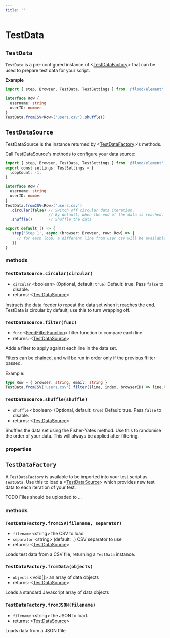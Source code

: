 ```yaml
---
title: ''
---
```


# TestData

## `TestData`

`TestData` is a pre-configured instance of &lt;[TestDataFactory](https://github.com/flood-io/element/tree/f4aa19ffab79b8eded0c80d05aa9e970f650f8ab/packages/element/api/TestData.md#testdatafactory)&gt; that can be used to prepare test data for your script.

**Example**

```typescript
import { step, Browser, TestData, TestSettings } from '@flood/element'

interface Row {
  username: string
  userID: number
}
TestData.fromCSV<Row>('users.csv').shuffle()
```

## `TestDataSource`

TestDataSource is the instance returned by &lt;[TestDataFactory](https://github.com/flood-io/element/tree/f4aa19ffab79b8eded0c80d05aa9e970f650f8ab/packages/element/api/TestData.md#testdatafactory)&gt;'s methods.

Call TestDataSource's methods to configure your data source:

```typescript
import { step, Browser, TestData, TestSettings } from '@flood/element'
export const settings: TestSettings = {
  loopCount: -1,
}

interface Row {
  username: string
  userID: number
}
TestData.fromCSV<Row>('users.csv')
  .circular(false) // Switch off circular data iteration.
                   // By default, when the end of the data is reached, it wraps to the beginning.
  .shuffle()       // Shuffle the data

export default () => {
   step('Step 1', async (browser: Browser, row: Row) => {
     // for each loop, a different line from user.csv will be available as `row`
   })
}
```

### methods

### `TestDataSource.circular(circular)`

* `circular` &lt;boolean&gt; \(Optional, default: `true)` Default: true. Pass `false` to disable.
* returns: &lt;[TestDataSource](https://github.com/flood-io/element/tree/f4aa19ffab79b8eded0c80d05aa9e970f650f8ab/packages/element/api/TestData.md#testdatasource)&gt;

Instructs the data feeder to repeat the data set when it reaches the end. TestData is circular by default; use this to turn wrapping off.

### `TestDataSource.filter(func)`

* `func` &lt;[FeedFilterFunction](../../#feedfilterfunction)&gt; filter function to compare each line
* returns: &lt;[TestDataSource](https://github.com/flood-io/element/tree/f4aa19ffab79b8eded0c80d05aa9e970f650f8ab/packages/element/api/TestData.md#testdatasource)&gt;

Adds a filter to apply against each line in the data set.

Filters can be chained, and will be run in order only if the previous ffilter passed.

Example:

```typescript
type Row = { browser: string, email: string }
TestData.fromCSV('users.csv').filter((line, index, browserID) => line.browser === browserID)
```

### `TestDataSource.shuffle(shuffle)`

* `shuffle` &lt;boolean&gt; \(Optional, default: `true)` Default: true. Pass `false` to disable.
* returns: &lt;[TestDataSource](https://github.com/flood-io/element/tree/f4aa19ffab79b8eded0c80d05aa9e970f650f8ab/packages/element/api/TestData.md#testdatasource)&gt;

Shuffles the data set using the Fisher-Yates method. Use this to randomise the order of your data. This will always be applied after filtering.

### properties

## `TestDataFactory`

A `TestDataFactory` is available to be imported into your test script as `TestData`. Use this to load a &lt;[TestDataSource](https://github.com/flood-io/element/tree/f4aa19ffab79b8eded0c80d05aa9e970f650f8ab/packages/element/api/TestData.md#testdatasource)&gt; which provides new test data to each iteration of your test.

TODO Files should be uploaded to ...

### methods

### `TestDataFactory.fromCSV(filename, separator)`

* `filename` &lt;string&gt;   the CSV to load
* `separator` &lt;string&gt; \(default: `,`\) CSV separator to use
* returns: &lt;[TestDataSource](https://github.com/flood-io/element/tree/f4aa19ffab79b8eded0c80d05aa9e970f650f8ab/packages/element/api/TestData.md#testdatasource)&gt;

Loads test data from a CSV file, returning a `TestData` instance.

### `TestDataFactory.fromData(objects)`

* `objects` &lt;void\[\]&gt; an array of data objects
* returns: &lt;[TestDataSource](https://github.com/flood-io/element/tree/f4aa19ffab79b8eded0c80d05aa9e970f650f8ab/packages/element/api/TestData.md#testdatasource)&gt;

Loads a standard Javascript array of data objects

### `TestDataFactory.fromJSON(filename)`

* `filename` &lt;string&gt; the JSON to load.
* returns: &lt;[TestDataSource](https://github.com/flood-io/element/tree/f4aa19ffab79b8eded0c80d05aa9e970f650f8ab/packages/element/api/TestData.md#testdatasource)&gt;

Loads data from a JSON ffile

